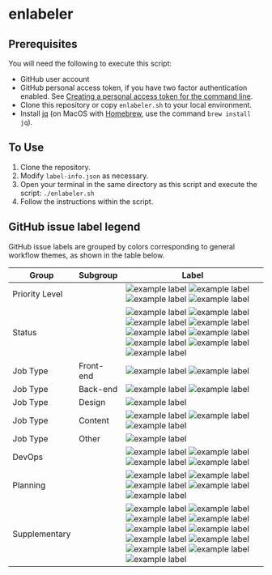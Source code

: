 # enlabeler

## Prerequisites

You will need the following to execute this script:

- GitHub user account
- GitHub personal access token, if you have two factor authentication enabled.
  See [Creating a personal access token for the command line](https://help.github.com/articles/creating-a-personal-access-token-for-the-command-line/).
- Clone this repository or copy `enlabeler.sh`  to your local environment.
- Install [jq](https://stedolan.github.io/jq/) (on MacOS with [Homebrew](https://brew.sh/), use the command `brew install jq`).

## To Use

1. Clone the repository.
2. Modify `label-info.json` as necessary.
3. Open your terminal in the same directory as this script and execute the script: `./enlabeler.sh`
4. Follow the instructions within the script.

## GitHub issue label legend

GitHub issue labels are grouped by colors corresponding to general workflow themes, as shown in the table below.

Group | Subgroup | Label |
--- | --- | ---
Priority Level | | ![example label](https://labl.es/svg?text=priority:%20critical&bgcolor=9F0000) ![example label](https://labl.es/svg?text=priority:%20high&bgcolor=E30303) ![example label](https://labl.es/svg?text=priority:%20medium&bgcolor=ff6666) ![example label](https://labl.es/svg?text=priority:%20low&bgcolor=ffb3b3) 
Status | | ![example label](https://labl.es/svg?text=blocked&bgcolor=1C6F87) ![example label](https://labl.es/svg?text=blocker&bgcolor=1C6F87) ![example label](https://labl.es/svg?text=stalled&bgcolor=8edee7) ![example label](https://labl.es/svg?text=question&bgcolor=8edee7) ![example label](https://labl.es/svg?text=needs%20revision&bgcolor=8edee7)  ![example label](https://labl.es/svg?text=needs%20estimate&bgcolor=8edee7) ![example label](https://labl.es/svg?text=has%20workaround&bgcolor=8edee7) ![example label](https://labl.es/svg?text=changes%20requested&bgcolor=8edee7) ![example label](https://labl.es/svg?text=duplicate&bgcolor=8edee7)
Job Type | Front-end | ![example label](https://labl.es/svg?text=pattern&bgcolor=a8d49a) ![example label](https://labl.es/svg?text=theming&bgcolor=a8d49a)
Job Type | Back-end | ![example label](https://labl.es/svg?text=migration&bgcolor=dbff89) ![example label](https://labl.es/svg?text=drupal&bgcolor=dbff89)
Job Type | Design | ![example label](https://labl.es/svg?text=ux/design&bgcolor=f8ff84)
Job Type | Content | ![example label](https://labl.es/svg?text=content&bgcolor=ffeb6d) ![example label](https://labl.es/svg?text=translation&bgcolor=ffeb6d) ![example label](https://labl.es/svg?text=post-migration&bgcolor=ffeb6d)
Job Type | Other | ![example label](https://labl.es/svg?text=documentation&bgcolor=ffdd00)
DevOps | | ![example label](https://labl.es/svg?text=deployment&bgcolor=ffa64d) ![example label](https://labl.es/svg?text=has%20manuel%20deployment&bgcolor=ffa64d) ![example label](https://labl.es/svg?text=hotfix&bgcolor=ffa64d) ![example label](https://labl.es/svg?text=infastructure&bgcolor=ffa64d)
Planning | | ![example label](https://labl.es/svg?text=epic&bgcolor=fba4e4) ![example label](https://labl.es/svg?text=sprint%20planning&bgcolor=fba4e4) ![example label](https://labl.es/svg?text=retrospective&bgcolor=fba4e4) ![example label](https://labl.es/svg?text=user%20story&bgcolor=fba4e4) ![example label](https://labl.es/svg?text=revise%20issue&bgcolor=fba4e4)
Supplementary | | ![example label](https://labl.es/svg?text=security&bgcolor=98aeff) ![example label](https://labl.es/svg?text=seo&bgcolor=98aeff) ![example label](https://labl.es/svg?text=social&bgcolor=98aeff) ![example label](https://labl.es/svg?text=multilingual&bgcolor=98aeff) ![example label](https://labl.es/svg?text=performance&bgcolor=98aeff) ![example label](https://labl.es/svg?text=x-browser:%20ie10&bgcolor=98aeff) ![example label](https://labl.es/svg?text=x-browser:%20ie11&bgcolor=98aeff) ![example label](https://labl.es/svg?text=x-browser:%20edge&bgcolor=98aeff)![example label](https://labl.es/svg?text=maintenance%20program&bgcolor=98aeff) ![example label](https://labl.es/svg?text=discovery&bgcolor=98aeff) ![example label](https://labl.es/svg?text=search&bgcolor=98aeff)

